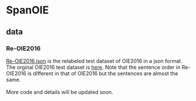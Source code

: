# SpanOIE
## data
### Re-OIE2016
[Re-OIE2016.json](Re-OIE2016.json) is the relabeled test dataset of OIE2016 in a json format. The orginal OIE2016 test dataset is [here](https://github.com/gabrielStanovsky/supervised-oie/blob/master/data/test.oie.conll). Note that the sentence order in Re-OIE2016 is different in that of OIE2016 but the sentences are almost the same.</br></br>
More code and details will be updated soon.
